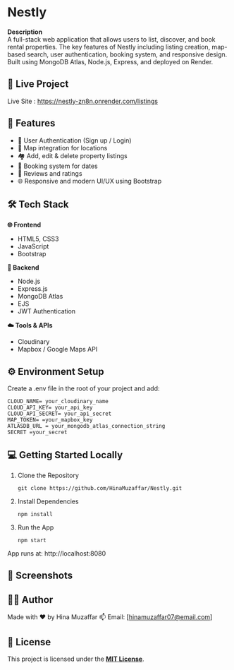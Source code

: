 # Nestly

<b> Description </b> <br>
A full-stack web application that allows users to list, discover, and book rental properties. The key features of Nestly including listing creation, map-based search, user authentication, booking system, and responsive design. Built using MongoDB Atlas, Node.js, Express, and deployed on Render.

## 🔗 Live Project
 Live Site : https://nestly-zn8n.onrender.com/listings

## 📌 Features
- 🔐 User Authentication (Sign up / Login)
- 📍 Map integration for locations
- 🏘️ Add, edit & delete property listings
- 📆 Booking system for dates
- 💬 Reviews and ratings
- 🌐 Responsive and modern UI/UX using Bootstrap

## 🛠️ Tech Stack
<b> 🌐 Frontend </b>
- HTML5, CSS3
- JavaScript 
- Bootstrap
  
<b> 🔧 Backend </b>
- Node.js
- Express.js
- MongoDB Atlas
- EJS
- JWT Authentication

<b> ☁️ Tools & APIs </b>
- Cloudinary 
- Mapbox / Google Maps API

## ⚙️ Environment Setup
Create a .env file in the root of your project and add:
```
CLOUD_NAME= your_cloudinary_name
CLOUD_API_KEY= your_api_key
CLOUD_API_SECRET= your_api_secret
MAP_TOKEN= =your_mapbox_key
ATLASDB_URL = your_mongodb_atlas_connection_string
SECRET =your_secret
```
## 💻 Getting Started Locally
1. Clone the Repository
   ```
   git clone https://github.com/HinaMuzaffar/Nestly.git
   ```
2. Install Dependencies
   ```
   npm install
   ```
3. Run the App
   ```
   npm start
   ```
App runs at: http://localhost:8080

## 📸 Screenshots



## 🙋‍♀️ Author
Made with ❤️ by Hina Muzaffar
📫 Email: [hinamuzaffar07@email.com]

## 📄 License
This project is licensed under the <a href=""><b>MIT License</b></a>.
